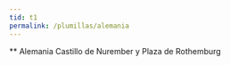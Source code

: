 ```yaml
---
tid: t1
permalink: /plumillas/alemania
---
```

** Alemania
Castillo de Nurember y Plaza de Rothemburg
